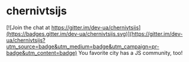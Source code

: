 # chernivtsijs

[![Join the chat at https://gitter.im/dev-ua/chernivtsijs](https://badges.gitter.im/dev-ua/chernivtsijs.svg)](https://gitter.im/dev-ua/chernivtsijs?utm_source=badge&utm_medium=badge&utm_campaign=pr-badge&utm_content=badge)
You favorite city has a JS community, too!
